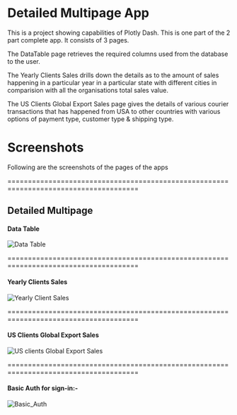 # Detailed Multipage App
This is a project showing capabilities of Plotly Dash. This is one part of the 2 part complete app. It consists of 3 pages. 

The DataTable page retrieves the required columns used from the database to the user. 

The Yearly Clients Sales drills down the details as to the amount of sales happening in a particular year in a particular state with different cities in comparision with all the organisations total sales value.

The US Clients Global Export Sales page gives the details of various courier transactions that has happened from USA to other countries with various options of payment type, customer type & shipping type.

# Screenshots
Following are the screenshots of the pages of the apps 

======================================================================================
  ##   Detailed Multipage 
  
  #### Data Table
  
  ![Data Table](https://user-images.githubusercontent.com/46183408/110631909-09586980-81cd-11eb-95fa-90343d0e4a2c.png)

======================================================================================

#### Yearly Clients Sales

![Yearly Client Sales](https://user-images.githubusercontent.com/46183408/110632008-24c37480-81cd-11eb-9af6-6643e709b5a2.PNG)

======================================================================================

#### US Clients Global Export Sales

![US clients Global Export Sales](https://user-images.githubusercontent.com/46183408/110632154-4e7c9b80-81cd-11eb-9f2b-62a3a3d787b1.PNG)

======================================================================================

#### Basic Auth for sign-in:-

![Basic_Auth](https://user-images.githubusercontent.com/46183408/110630000-d8773500-81ca-11eb-8e3b-57f2a8dea19b.PNG)

